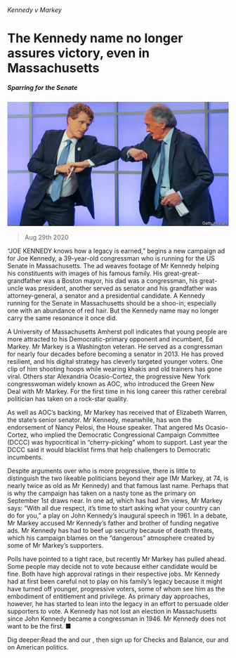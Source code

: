 ###### Kennedy v Markey

# The Kennedy name no longer assures victory, even in Massachusetts 

##### Sparring for the Senate 

![image](images/20200829_USP001_0.jpg) 

> Aug 29th 2020 

“JOE KENNEDY knows how a legacy is earned,” begins a new campaign ad for Joe Kennedy, a 39-year-old congressman who is running for the US Senate in Massachusetts. The ad weaves footage of Mr Kennedy helping his constituents with images of his famous family. His great-great-grandfather was a Boston mayor, his dad was a congressman, his great-uncle was president, another served as senator and his grandfather was attorney-general, a senator and a presidential candidate. A Kennedy running for the Senate in Massachusetts should be a shoo-in, especially one with an abundance of red hair. But the Kennedy name may no longer carry the same resonance it once did.

A University of Massachusetts Amherst poll indicates that young people are more attracted to his Democratic-primary opponent and incumbent, Ed Markey. Mr Markey is a Washington veteran. He served as a congressman for nearly four decades before becoming a senator in 2013. He has proved resilient, and his digital strategy has cleverly targeted younger voters. One clip of him shooting hoops while wearing khakis and old trainers has gone viral. Others star Alexandria Ocasio-Cortez, the progressive New York congresswoman widely known as AOC, who introduced the Green New Deal with Mr Markey. For the first time in his long career this rather cerebral politician has taken on a rock-star quality.


As well as AOC’s backing, Mr Markey has received that of Elizabeth Warren, the state’s senior senator. Mr Kennedy, meanwhile, has won the endorsement of Nancy Pelosi, the House speaker. That angered Ms Ocasio-Cortez, who implied the Democratic Congressional Campaign Committee (DCCC) was hypocritical in “cherry-picking” whom to support. Last year the DCCC said it would blacklist firms that help challengers to Democratic incumbents.

Despite arguments over who is more progressive, there is little to distinguish the two likeable politicians beyond their age (Mr Markey, at 74, is nearly twice as old as Mr Kennedy) and that famous last name. Perhaps that is why the campaign has taken on a nasty tone as the primary on September 1st draws near. In one ad, which has had 3m views, Mr Markey says: “With all due respect, it’s time to start asking what your country can do for you,” a play on John Kennedy’s inaugural speech in 1961. In a debate, Mr Markey accused Mr Kennedy’s father and brother of funding negative ads. Mr Kennedy has had to beef up security because of death threats, which his campaign blames on the “dangerous” atmosphere created by some of Mr Markey’s supporters.

Polls have pointed to a tight race, but recently Mr Markey has pulled ahead. Some people may decide not to vote because either candidate would be fine. Both have high approval ratings in their respective jobs. Mr Kennedy had at first been careful not to play on his family’s legacy because it might have turned off younger, progressive voters, some of whom see him as the embodiment of entitlement and privilege. As primary day approaches, however, he has started to lean into the legacy in an effort to persuade older supporters to vote. A Kennedy has not lost an election in Massachusetts since John Kennedy became a congressman in 1946. Mr Kennedy does not want to be the first. ■

Dig deeper:Read the  and our , then sign up for Checks and Balance, our  and  on American politics.


